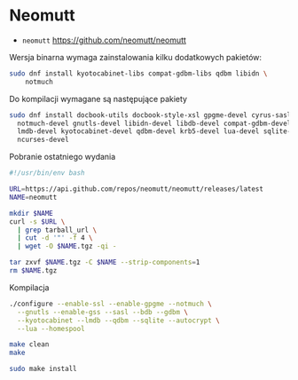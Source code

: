 # Neomutt

- `neomutt` https://github.com/neomutt/neomutt

Wersja binarna wymaga zainstalowania kilku dodatkowych pakietów:

```bash
sudo dnf install kyotocabinet-libs compat-gdbm-libs qdbm libidn \
    notmuch
```

Do kompilacji wymagane są następujące pakiety

```bash
sudo dnf install docbook-utils docbook-style-xsl gpgme-devel cyrus-sasl-devel \
  notmuch-devel gnutls-devel libidn-devel libdb-devel compat-gdbm-devel \
  lmdb-devel kyotocabinet-devel qdbm-devel krb5-devel lua-devel sqlite-devel \
  ncurses-devel
```

Pobranie ostatniego wydania

```bash
#!/usr/bin/env bash

URL=https://api.github.com/repos/neomutt/neomutt/releases/latest
NAME=neomutt

mkdir $NAME
curl -s $URL \
  | grep tarball_url \
  | cut -d '"' -f 4 \
  | wget -O $NAME.tgz -qi -

tar zxvf $NAME.tgz -C $NAME --strip-components=1
rm $NAME.tgz
```

Kompilacja

```bash
./configure --enable-ssl --enable-gpgme --notmuch \
  --gnutls --enable-gss --sasl --bdb --gdbm \
  --kyotocabinet --lmdb --qdbm --sqlite --autocrypt \
  --lua --homespool

make clean
make

sudo make install
```
